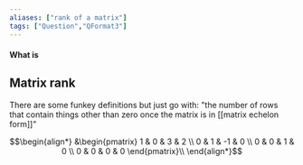 ```yaml
---
aliases: ["rank of a matrix"]
tags: ["Question","QFormat3"]
---
```


#### What is
## Matrix rank
There are some funkey definitions but just go with: "the number of rows that contain things other than zero once the matrix is in [[matrix echelon form]]"

$$\begin{align*}
&\begin{pmatrix} 
1 & 0 & 3 & 2 \\ 
0 & 1 & -1 & 0 \\ 
0 & 0 & 1 & 0 \\
0 & 0 & 0 & 0 
\end{pmatrix}\\
\end{align*}$$
